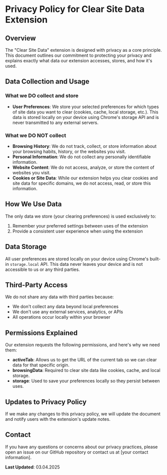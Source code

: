 # Privacy Policy for Clear Site Data Extension

## Overview

The "Clear Site Data" extension is designed with privacy as a core principle. This document outlines our commitment to protecting your privacy and explains exactly what data our extension accesses, stores, and how it's used.

## Data Collection and Usage

### What we DO collect and store

- **User Preferences**: We store your selected preferences for which types of site data you want to clear (cookies, cache, local storage, etc.). This data is stored locally on your device using Chrome's storage API and is never transmitted to any external servers.

### What we DO NOT collect

- **Browsing History**: We do not track, collect, or store information about your browsing habits, history, or the websites you visit.
- **Personal Information**: We do not collect any personally identifiable information.
- **Website Content**: We do not access, analyze, or store the content of websites you visit.
- **Cookies or Site Data**: While our extension helps you clear cookies and site data for specific domains, we do not access, read, or store this information.

## How We Use Data

The only data we store (your clearing preferences) is used exclusively to:

1. Remember your preferred settings between uses of the extension
2. Provide a consistent user experience when using the extension

## Data Storage

All user preferences are stored locally on your device using Chrome's built-in `storage.local` API. This data never leaves your device and is not accessible to us or any third parties.

## Third-Party Access

We do not share any data with third parties because:

- We don't collect any data beyond local preferences
- We don't use any external services, analytics, or APIs
- All operations occur locally within your browser

## Permissions Explained

Our extension requests the following permissions, and here's why we need them:

- **activeTab**: Allows us to get the URL of the current tab so we can clear data for that specific origin.
- **browsingData**: Required to clear site data like cookies, cache, and local storage.
- **storage**: Used to save your preferences locally so they persist between uses.

## Updates to Privacy Policy

If we make any changes to this privacy policy, we will update the document and notify users with the extension's update notes.

## Contact

If you have any questions or concerns about our privacy practices, please open an issue on our GitHub repository or contact us at [your contact information].

**Last Updated**: 03.04.2025
